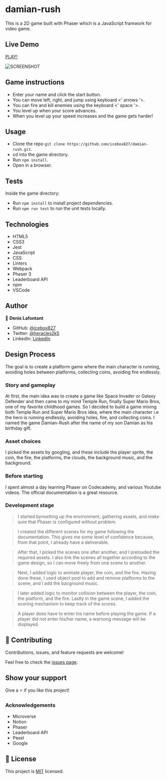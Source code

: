 # damian-rush

This is a 2D game built with Phaser which is a JavaScript framwork for video game.

## Live Demo

[PLAY!](https://jolly-jang-ba35f9.netlify.app)

![SCREENSHOT](app_screeshot.png)

## Game instructions

- Enter your name and click the start button.
- You can move left, right, and jump using keyboard <' arrows '>.
- You can fire and kill enemies using the keyboard <' space '>.
- You level up when your score advances.
- When you level up your speed increases and the game gets harder!

## Usage

- Clone the repo  ```git clone https://github.com/icebox827/damian-rush.git```.
- cd into the game directory.
- Run  ```npm install```.
- Open in a browser.

## Tests

Inside the game directory:

- Run  ```npm install``` to install project dependencies.
- Run ```npm run test``` to run the unit tests locally.

## Technologies

- HTML5
- CSS3
- Jest
- JavaScript
- CSS
- Linters
- Webpack
- Phaser 3
- Leaderboard API
- npm
- VSCode

## Author

👤 **Denis Lafontant**

- GitHub: [@icebox827](https://github.com/icebox827)
- Twitter: [@heracles2k5](https://twitter.com/@heracles2k5)
- LinkedIn: [LinkedIn](https://www.linkedin.com/in/denis-lafontant/)

## Design Process

The goal is to create a platform game where the main character is running, avoiding holes between platforms, collecting coins, avoiding fire endlessly.

### Story and gameplay

At first, the main idea was to create a game like Space Invader or Galaxy Defender and then came to my mind Temple Run, finally Super Mario Bros, one of my favorite childhood games.
So I decided to build a game mixing both Temple Run and Super Mario Bros idea, where the main character i.e the hero is running endlessly, avoiding holes, fire, and collecting coins.
I named the game Damian-Rush after the name of my son Damian as his birthday gift.

### Asset choices

I picked the assets by googling, and these include the player sprite, the coin, the fire, the platforms, the clouds, the background music, and the background.

### Before starting

I spent almost a day learning Phaser on Codecademy, and various Youtube videos. The official documentation is a great resource.

### Development stage
<!--Begin -->

> I started bynsetting up the environment, gathering assets, and make sure that Phaser is configured without problem.

> I created the different scenes for my game following the documentation. This gives me some level of confidence because, from that point, I already have a deliverable.

> After that, I picked the scenes one after another, and I preloaded the required assets. I also link the scenes all together according to the game design, so I can move freely from one scene to another.

> Next, I added logic to animate player, the coin, and the fire. Having done these, I used object pool to add and remove platforms to the scene, and I add the bacground music.

> I later added logic to monitor collision between the player, the coin, the platform, and the fire. Lastly in the game scene, I added the scoring mechanism to keep track of the scores.

> A player does have to enter his name before playing the game. If a player did not enter his/her name, a warnong message will be displayed.

<!-- End -->

## 🤝 Contributing

Contributions, issues, and feature requests are welcome!

Feel free to check the [issues page](https://github.com/icebox827/damian-rush/issues/2).

## Show your support

Give a ⭐️ if you like this project!

### Acknowledgements

- Microverse
- Notion
- Phaser
- Leaderboard API
- Pexel
- Google

## 📝 License

This project is [MIT](LICENSE) licensed.
